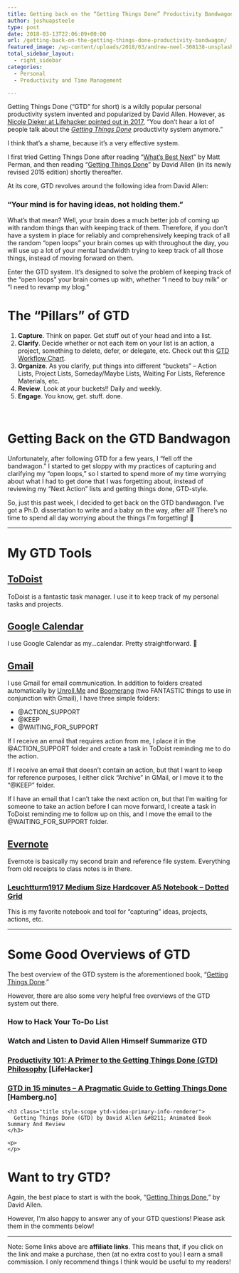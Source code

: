 ```yaml
---
title: Getting back on the “Getting Things Done” Productivity Bandwagon
author: joshuapsteele
type: post
date: 2018-03-13T22:06:09+00:00
url: /getting-back-on-the-getting-things-done-productivity-bandwagon/
featured_image: /wp-content/uploads/2018/03/andrew-neel-308138-unsplash.jpg
total_sidebar_layout:
  - right_sidebar
categories:
  - Personal
  - Productivity and Time Management

---
```

Getting Things Done (&#8220;GTD&#8221; for short) is a wildly popular personal productivity system invented and popularized by David Allen. However, as <a href="https://lifehacker.com/getting-things-done-ten-years-in-1795707084" target="_blank" rel="noopener">Nicole Dieker at Lifehacker pointed out in 2017</a>, &#8220;You don’t hear a lot of people talk about the <a href="http://gettingthingsdone.com/" target="_blank" rel="noopener"><em>Getting Things Done</em></a> productivity system anymore.&#8221;

I think that&#8217;s a shame, because it&#8217;s a very effective system.

I first tried Getting Things Done after reading &#8220;<a href="http://amzn.to/2tMiX1w" target="_blank" rel="noopener">What&#8217;s Best Nex</a>t&#8221; by Matt Perman, and then reading &#8220;<a href="http://amzn.to/2HvNJxv" target="_blank" rel="noopener">Getting Things Done</a>&#8221; by David Allen (in its newly revised 2015 edition) shortly thereafter.

At its core, GTD revolves around the following idea from David Allen:

### &#8220;Your mind is for having ideas, not holding them.&#8221;

What&#8217;s that mean? Well, your brain does a much better job of coming up with random things than with keeping track of them. Therefore, if you don&#8217;t have a system in place for reliably and comprehensively keeping track of all the random &#8220;open loops&#8221; your brain comes up with throughout the day, you will use up a lot of your mental bandwidth trying to keep track of all those things, instead of moving forward on them.

Enter the GTD system. It&#8217;s designed to solve the problem of keeping track of the &#8220;open loops&#8221; your brain comes up with, whether &#8220;I need to buy milk&#8221; or &#8220;I need to revamp my blog.&#8221;

# The &#8220;Pillars&#8221; of GTD

  1. **Capture**. Think on paper. Get stuff out of your head and into a list.
  2. **Clarify**. Decide whether or not each item on your list is an action, a project, something to delete, defer, or delegate, etc. Check out this <a href="https://gettingthingsdone.com/pdfs/tt_workflow_chart.pdf" target="_blank" rel="noopener">GTD Workflow Chart</a>.
  3. **Organize**. As you clarify, put things into different &#8220;buckets&#8221; &#8211; Action Lists, Project Lists, Someday/Maybe Lists, Waiting For Lists, Reference Materials, etc.
  4. **Review**. Look at your buckets!! Daily and weekly.
  5. **Engage**. You know, get. stuff. done.

&nbsp;

# Getting Back on the GTD Bandwagon

Unfortunately, after following GTD for a few years, I &#8220;fell off the bandwagon.&#8221; I started to get sloppy with my practices of capturing and clarifying my &#8220;open loops,&#8221; so I started to spend more of my time worrying about what I had to get done that I was forgetting about, instead of reviewing my &#8220;Next Action&#8221; lists and getting things done, GTD-style.

So, just this past week, I decided to get back on the GTD bandwagon. I&#8217;ve got a Ph.D. dissertation to write and a baby on the way, after all! There&#8217;s no time to spend all day worrying about the things I&#8217;m forgetting! 🙂

* * *

# My GTD Tools

## <a href="https://support.todoist.com/hc/en-us/articles/203799792-Getting-Things-Done-GTD-with-Todoist" target="_blank" rel="noopener">ToDoist</a>

ToDoist is a fantastic task manager. I use it to keep track of my personal tasks and projects.

## <a href="https://calendar.google.com/" target="_blank" rel="noopener">Google Calendar</a>

I use Google Calendar as my&#8230;calendar. Pretty straightforward. 🙂

## <a href="https://mail.google.com/" target="_blank" rel="noopener">Gmail</a>

I use Gmail for email communication. In addition to folders created automatically by <a href="https://unroll.me/" target="_blank" rel="noopener">Unroll.Me</a> and <a href="https://www.boomeranggmail.com/" target="_blank" rel="noopener">Boomerang</a> (two FANTASTIC things to use in conjunction with Gmail), I have three simple folders:

  * @ACTION_SUPPORT
  * @KEEP
  * @WAITING\_FOR\_SUPPORT

If I receive an email that requires action from me, I place it in the @ACTION_SUPPORT folder and create a task in ToDoist reminding me to do the action.

If I receive an email that doesn&#8217;t contain an action, but that I want to keep for reference purposes, I either click &#8220;Archive&#8221; in GMail, or I move it to the &#8220;@KEEP&#8221; folder.

If I have an email that I can&#8217;t take the next action on, but that I&#8217;m waiting for someone to take an action before I can move forward, I create a task in ToDoist reminding me to follow up on this, and I move the email to the @WAITING\_FOR\_SUPPORT folder.

## <a href="https://evernote.com/" target="_blank" rel="noopener">Evernote</a>

Evernote is basically my second brain and reference file system. Everything from old receipts to class notes is in there.

### <a href="http://amzn.to/2FG5Ccu" target="_blank" rel="noopener">Leuchtturm1917 Medium Size Hardcover A5 Notebook &#8211; Dotted Grid</a>

This is my favorite notebook and tool for &#8220;capturing&#8221; ideas, projects, actions, etc.

* * *

# Some Good Overviews of GTD

The best overview of the GTD system is the aforementioned book, &#8220;<a href="http://amzn.to/2FC6IWz" target="_blank" rel="noopener">Getting Things Done</a>.&#8221;

However, there are also some very helpful free overviews of the GTD system out there.

### How to Hack Your To-Do List



### Watch and Listen to David Allen Himself Summarize GTD



### <a href="https://lifehacker.com/productivity-101-a-primer-to-the-getting-things-done-1551880955" target="_blank" rel="noopener" data-id="">Productivity 101: A Primer to the Getting Things Done (GTD) Philosophy</a> [LifeHacker]

<div class="row">
  <div class="col-md-8 col-md-offset-2 col-xs-12 text-center">
    <h3 class="mainTitle">
      <a href="https://hamberg.no/gtd/" target="_blank" rel="noopener">GTD in 15 minutes – A Pragmatic Guide to Getting Things Done</a> [Hamberg.no]
    </h3>
    
    <h3 class="title style-scope ytd-video-primary-info-renderer">
      Getting Things Done (GTD) by David Allen &#8211; Animated Book Summary And Review
    </h3>
    
    <p>
    </p>
  </div>
</div>

# Want to try GTD?

Again, the best place to start is with the book, &#8220;<a href="http://amzn.to/2FC6IWz" target="_blank" rel="noopener">Getting Things Done</a>,&#8221; by David Allen.

However, I&#8217;m also happy to answer any of your GTD questions! Please ask them in the comments below!

* * *

Note: Some links above are **affiliate links**. This means that, if you click on the link and make a purchase, then (at no extra cost to you) I earn a small commission. I only recommend things I think would be useful to my readers!